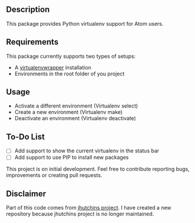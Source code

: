 ## Description

This package provides Python virtualenv support for Atom users.

## Requirements

This package currently supports two types of setups:

* A [virtualenvwrapper](https://pypi.python.org/pypi/virtualenvwrapper) installation
* Environments in the root folder of you project

## Usage

* Activate a different environment (Virtualenv select)
* Create a new environment (Virtualenv make)
* Deactivate an environment (Virtualenv deactivate)

## To-Do List

 - [ ] Add support to show the current virtualenv in the status bar
 - [ ] Add support to use PIP to install new packages

This project is on initial development. Feel free to contribute reporting bugs, improvements or creating pull requests.

## Disclaimer

Part of this code comes from [jhutchins project](https://github.com/jhutchins/virtualenv). I have created a new repository because jhutchins project is no longer maintained.
